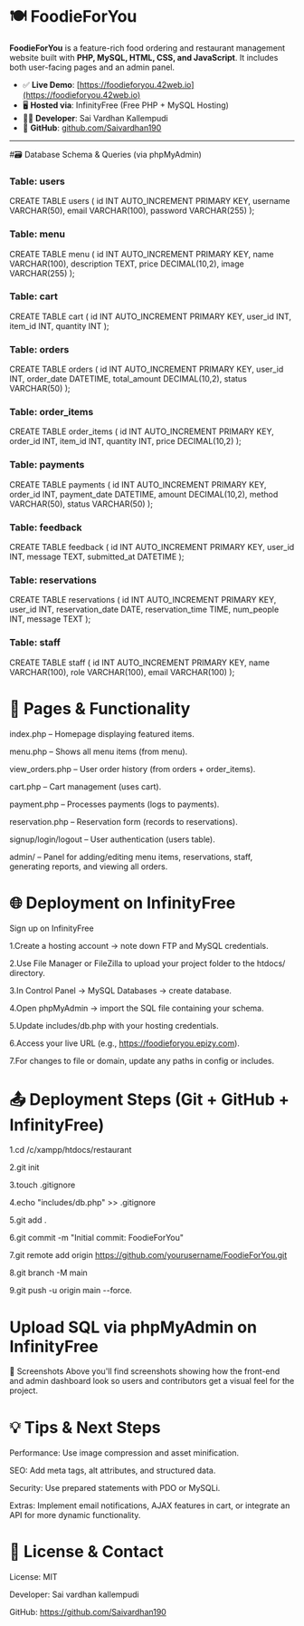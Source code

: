 # 🍽️ FoodieForYou

**FoodieForYou** is a feature-rich food ordering and restaurant management website built with **PHP, MySQL, HTML, CSS, and JavaScript**. It includes both user-facing pages and an admin panel.

- ✅ **Live Demo**: [https://foodieforyou.42web.io](https://foodieforyou.42web.io)  
- 🖥️ **Hosted via**: InfinityFree (Free PHP + MySQL Hosting)  
- 👨‍💻 **Developer**: Sai Vardhan Kallempudi  
- 🐙 **GitHub**: [github.com/Saivardhan190](https://github.com/Saivardhan190)

---

#🗃️ Database Schema & Queries (via phpMyAdmin)
### Table: users
CREATE TABLE users (
  id INT AUTO_INCREMENT PRIMARY KEY,
  username VARCHAR(50),
  email VARCHAR(100),
  password VARCHAR(255)
);

### Table: menu
CREATE TABLE menu (
  id INT AUTO_INCREMENT PRIMARY KEY,
  name VARCHAR(100),
  description TEXT,
  price DECIMAL(10,2),
  image VARCHAR(255)
);

### Table: cart
CREATE TABLE cart (
  id INT AUTO_INCREMENT PRIMARY KEY,
  user_id INT,
  item_id INT,
  quantity INT
);

### Table: orders
CREATE TABLE orders (
  id INT AUTO_INCREMENT PRIMARY KEY,
  user_id INT,
  order_date DATETIME,
  total_amount DECIMAL(10,2),
  status VARCHAR(50)
);

### Table: order_items
CREATE TABLE order_items (
  id INT AUTO_INCREMENT PRIMARY KEY,
  order_id INT,
  item_id INT,
  quantity INT,
  price DECIMAL(10,2)
);

### Table: payments
CREATE TABLE payments (
  id INT AUTO_INCREMENT PRIMARY KEY,
  order_id INT,
  payment_date DATETIME,
  amount DECIMAL(10,2),
  method VARCHAR(50),
  status VARCHAR(50)
);

### Table: feedback
CREATE TABLE feedback (
  id INT AUTO_INCREMENT PRIMARY KEY,
  user_id INT,
  message TEXT,
  submitted_at DATETIME
);

### Table: reservations
CREATE TABLE reservations (
  id INT AUTO_INCREMENT PRIMARY KEY,
  user_id INT,
  reservation_date DATE,
  reservation_time TIME,
  num_people INT,
  message TEXT
);

### Table: staff
CREATE TABLE staff (
  id INT AUTO_INCREMENT PRIMARY KEY,
  name VARCHAR(100),
  role VARCHAR(100),
  email VARCHAR(100)
);

# 📁 Pages & Functionality
index.php – Homepage displaying featured items.

menu.php – Shows all menu items (from menu).

view_orders.php – User order history (from orders + order_items).

cart.php – Cart management (uses cart).

payment.php – Processes payments (logs to payments).

reservation.php – Reservation form (records to reservations).

signup/login/logout – User authentication (users table).

admin/ – Panel for adding/editing menu items, reservations, staff, generating reports, and viewing all orders.

# 🌐 Deployment on InfinityFree
Sign up on InfinityFree 

1.Create a hosting account → note down FTP and MySQL credentials.

2.Use File Manager or FileZilla to upload your project folder to the htdocs/ directory.

3.In Control Panel → MySQL Databases → create database.

4.Open phpMyAdmin → import the SQL file containing your schema.

5.Update includes/db.php with your hosting credentials.

6.Access your live URL (e.g., https://foodieforyou.epizy.com).

7.For changes to file or domain, update any paths in config or includes. 

# 📤 Deployment Steps (Git + GitHub + InfinityFree)

1.cd /c/xampp/htdocs/restaurant

2.git init

3.touch .gitignore

4.echo "includes/db.php" >> .gitignore

5.git add .

6.git commit -m "Initial commit: FoodieForYou"

7.git remote add origin https://github.com/yourusername/FoodieForYou.git

8.git branch -M main

9.git push -u origin main --force.

# Upload SQL via phpMyAdmin on InfinityFree
📝 Screenshots
Above you'll find screenshots showing how the front-end and admin dashboard look so users and contributors get a visual feel for the project.

# 💡 Tips & Next Steps
Performance: Use image compression and asset minification.

SEO: Add meta tags, alt attributes, and structured data.

Security: Use prepared statements with PDO or MySQLi.

Extras: Implement email notifications, AJAX features in cart, or integrate an API for more dynamic functionality.

# 📝 License & Contact
License: MIT

Developer: Sai vardhan kallempudi

GitHub: https://github.com/Saivardhan190

